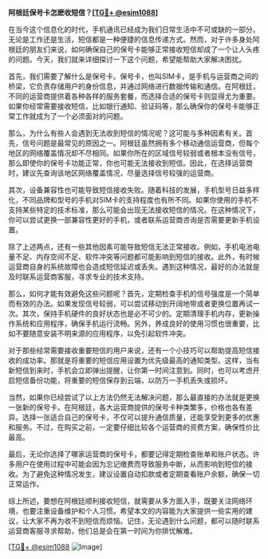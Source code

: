 **阿根廷保号卡怎麽收短信？[[TG💪+ @esim1088](https://t.me/s/esim1088)]**

在当今这个信息化的时代，手机通讯已经成为我们日常生活中不可或缺的一部分。无论是工作还是生活，短信都是一种便捷的信息传递方式。然而，对于许多身处阿根廷的朋友们来说，如何确保自己的保号卡能够正常接收短信却成了一个让人头疼的问题。今天，我们就来详细探讨一下这个问题，希望能帮助大家解决困扰。

首先，我们需要了解什么是保号卡。保号卡，也叫SIM卡，是手机与运营商之间的桥梁，它负责存储用户的身份信息，并通过网络进行数据传输和通信。在阿根廷，不同的运营商提供着各种各样的服务套餐，而选择合适的保号卡则显得尤为重要。如果你经常需要接收短信，比如银行通知、验证码等，那么确保你的保号卡能够正常工作就成为了一个必须面对的问题。

那么，为什么有些人会遇到无法收到短信的情况呢？这可能与多种因素有关。首先，信号问题是最常见的原因之一。阿根廷虽然拥有多个移动通信运营商，但每个地区的网络覆盖情况却不尽相同。如果你所在的区域信号较弱或者根本没有信号，那么即使你的保号卡功能正常，你也可能无法接收到短信。因此，在选择运营商时，建议先查询该地区网络覆盖情况，尽量选择信号较强的运营商。

其次，设备兼容性也可能导致短信接收失败。随着科技的发展，手机型号日益多样化，不同品牌和型号的手机对SIM卡的支持程度也有所不同。如果你使用的手机不支持某些特定的技术标准，那么可能会出现无法接收短信的情况。在这种情况下，你可以尝试更换一部兼容性更好的手机，或者联系运营商咨询是否需要更新手机设置。

除了上述两点，还有一些其他因素可能导致短信无法正常接收。例如，手机电池电量不足、内存空间不足、软件冲突等问题都可能影响到短信的接收。此外，有时候运营商自身的系统故障也会造成短信延迟或丢失。遇到这种情况，最好的办法就是及时联系运营商客服，寻求专业的技术支持。

那么，如何才能有效避免这些问题呢？首先，定期检查手机的信号强度是一个简单而有效的办法。如果发现信号较弱，可以尝试移动到开阔地带或者更换位置再试一次。其次，保持手机硬件的良好状态也是必不可少的。定期清理手机内存，更新操作系统和应用程序，确保手机运行流畅。另外，养成良好的使用习惯也很重要，比如不要随意安装不明来源的应用程序，以免引起软件冲突。

对于那些经常需要接收重要短信的用户来说，还有一个小技巧可以帮助提高短信接收的成功率。那就是将重要的短信应用设置为优先级最高的通知类型。这样，当有新短信到来时，手机会立即弹出提醒，让你第一时间注意到。同时，也可以考虑开启短信备份功能，将重要的短信保存到云端，以防万一手机丢失或损坏。

当然，如果你已经尝试了以上方法仍然无法解决问题，那么最直接的办法就是更换一张新的保号卡。在阿根廷，各大运营商提供的保号卡种类繁多，价格也各有差异。选择一张适合自己的保号卡，不仅可以提升通信质量，还能享受到更多的优惠和服务。不过，在购买之前，一定要仔细比较各个运营商的资费方案，确保性价比最高。

最后，无论你选择了哪家运营商的保号卡，都要记得定期检查账单和账户状态。许多用户在使用过程中可能会因为忘记缴费而导致服务中断，从而影响到短信的接收。为了避免这种情况发生，建议设置自动扣款或者定期查看账户余额，确保一切正常运作。

综上所述，要想在阿根廷顺利接收短信，就需要从多方面入手，既要关注网络环境，也要注重设备维护和个人习惯。希望本文的内容能为大家提供一些实用的建议，让大家不再为收不到短信而烦恼。记住，无论遇到什么问题，都可以随时联系运营商客服寻求帮助，他们总是会在第一时间为你排忧解难。

[[TG💪+ @esim1088](https://t.me/s/esim1088) ![Image](https://i.postimg.cc/4NQfJmqS/Snipaste-2025-05-13-00-14-12.png)]